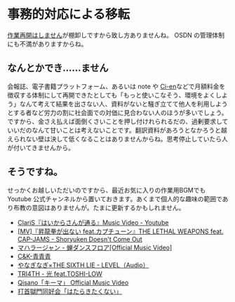 # 事務的対応による移転

[作業再開はしません](https://thundervox.github.io/blog/2022-09-21-nim-lang-081.html)が棚卸しですから致し方ありませんね。 OSDN の管理体制にも不満がありますからね。　

## なんとかでき……ません

会報誌、電子書籍プラットフォーム、あるいは note や [Ci-en](https://ci-en.net/)などで月額料金を徴収する体制にして再開できたとしても「もっと使いこなそう、環境をよくしよう」なんて考えて結果を出さない人、資料がないと騒ぎ立てて他人を利用しようとする者など労力の割に社会面での対価に見合わない人のほうが多いでしょう。ですから、金さえ払えば面倒くさいことを押し付けれられるだの、過剰要求していいだのなんて甘いことは考えないことです。翻訳資料があろうとなかろうと越えられない壁は決して低くなることはありませんからね。思考停止していたら人が付いてきませんから。

## そうですね。

せっかくお越しいただいのですから、最近お気に入りの作業用BGMでも Youtube 公式チャンネルから置いておきます。あくまで個人的な趣味の範囲であり布教の意図はありませんが。たまに更新するかもしれません。

* [ClariS『はいからさんが通る』Music Video - Youtube](http://youtube.com/watch?v=kCKEjcFMpYY)
* [[MV]『昇龍拳が出ない feat.カプチューン』THE LETHAL WEAPONS feat. CAP-JAMS - Shoryuken Doesn't Come Out](https://youtu.be/Ax746901dUs)
* [マハラージャン - 蝉ダンスフロア[Official Music Video]](http://youtube.com/watch?ｖ=unnhf7gnC1s)
* [C&K-青青青](http://youtube.com/watch?v=VcuD2IhyWCk)
* [やなぎなぎ×THE SIXTH LIE - LEVEL（Audio）](http://youtube.com/watch?v=xFHDC2E4t-M)
* [TRI4TH - 光 feat.TOSHI-LOW](http://youtube.com/watch?v=HzCV3FJHy5k)
* [Qisano「キーマ」 Official Music Video](https://youtu.be/K1NfIhchpNw)
* [打首獄門同好会「はたらきたくない」](https://youtu.be/GR-mLGV0X1I)
